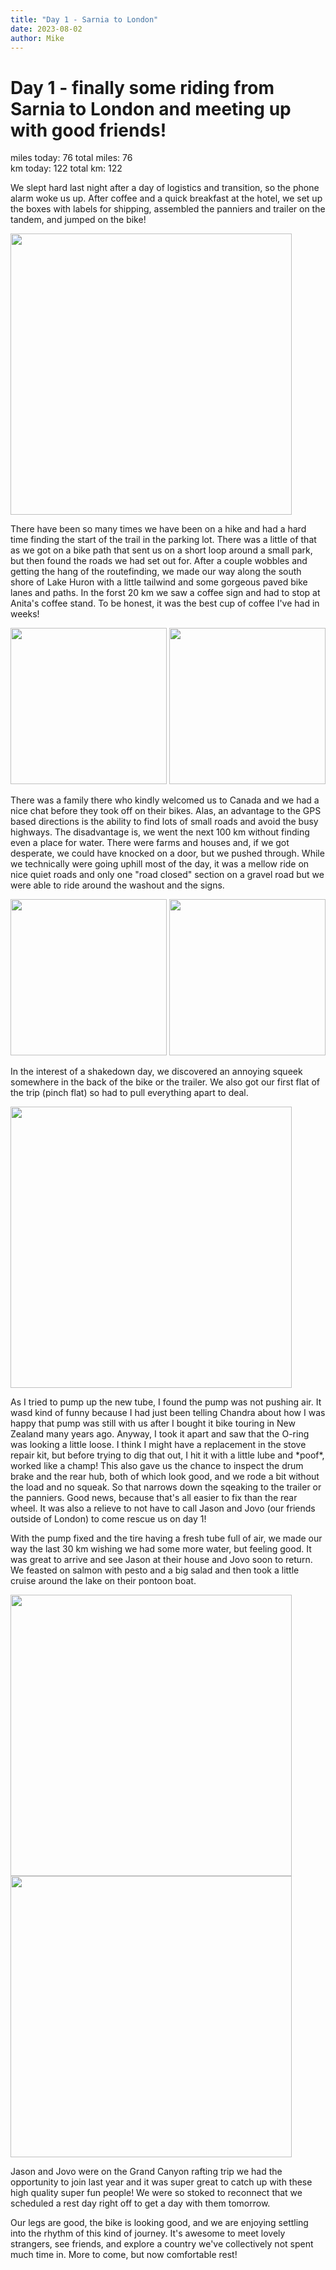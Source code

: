 ```yaml
---
title: "Day 1 - Sarnia to London"
date: 2023-08-02
author: Mike
---
```

# Day 1 - finally some riding from Sarnia to London and meeting up with good friends!
miles today: 76      total miles: 76  
km today: 122         total km: 122

We slept hard last night after a day of logistics and transition, so the phone alarm woke us up. After coffee and a quick breakfast at the hotel, we set up the boxes with labels for shipping, assembled the panniers and trailer on the tandem, and jumped on the bike!

<img src="../../../assets/images/letsgo.JPG" width=450>

There have been so many times we have been on a hike and had a hard time finding the start of the trail in the parking lot. There was a little of that as we got on a bike path that sent us on a short loop around a small park, but then found the roads we had set out for. After a couple wobbles and getting the hang of the routefinding, we made our way along the south shore of Lake Huron with a little tailwind and some gorgeous paved bike lanes and paths. In the forst 20 km we saw a coffee sign and had to stop at Anita's coffee stand. To be honest, it was the best cup of coffee I've had in weeks!  

<img src="../../../assets/images/anitacoffee.jpeg" width=250>
<img src="../../../assets/images/bikers.jpeg" width=250>

There was a family there who kindly welcomed us to Canada and we had a nice chat before they took off on their bikes. Alas, an advantage to the GPS based directions is the ability to find lots of small roads and avoid the busy highways. The disadvantage is, we went the next 100 km without finding even a place for water. There were farms and houses and, if we got desperate, we could have knocked on a door, but we pushed through. While we technically were going uphill most of the day, it was a mellow ride on nice quiet roads and only one "road closed" section on a gravel road but we were able to ride around the washout and the signs.

<img src="../../../assets/images/strawpeople.jpeg" width=250>
<img src="../../../assets/images/roadclosed.jpeg" width=250>

In the interest of a shakedown day, we discovered an annoying squeek somewhere in the back of the bike or the trailer. We also got our first flat of the trip (pinch flat) so had to pull everything apart to deal.

<img src="../../../assets/images/flat.jpeg" width=450>

As I tried to pump up the new tube, I found the pump was not pushing air. It wasd kind of funny because I had just been telling Chandra about how I was happy that pump was still with us after I bought it bike touring in New Zealand many years ago. Anyway, I took it apart and saw that the O-ring was looking a little loose. I think I might have a replacement in the stove repair kit, but before trying to dig that out, I hit it with a little lube and \*poof\*, worked like a champ! This also gave us the chance to inspect the drum brake and the rear hub, both of which look good, and we rode a bit without the load and no squeak. So that narrows down the sqeaking to the trailer or the panniers. Good news, because that's all easier to fix than the rear wheel. It was also a relieve to not have to call Jason and Jovo (our friends outside of London) to come rescue us on day 1! 

With the pump fixed and the tire having a fresh tube full of air, we made our way the last 30 km wishing we had some more water, but feeling good. It was great to arrive and see Jason at their house and Jovo soon to return. We feasted on salmon with pesto and a big salad and then took a little cruise around the lake on their pontoon boat.

<img src="../../../assets/images/boat.jpeg" width=450>  
<img src="../../../assets/images/sunset.jpeg" width=450>  

Jason and Jovo were on the Grand Canyon rafting trip we had the opportunity to join last year and it was super great to catch up with these high quality super fun people! We were so stoked to reconnect that we scheduled a rest day right off to get a day with them tomorrow. 

Our legs are good, the bike is looking good, and we are enjoying settling into the rhythm of this kind of journey. It's awesome to meet lovely strangers, see friends, and explore a country we've collectively not spent much time in. More to come, but now comfortable rest!


 
<script src="https://giscus.app/client.js"
        data-repo="mnfienen/talulat"
        data-repo-id="R_kgDOJ7VzDA"
        data-category="Comments"
        data-category-id="DIC_kwDOJ7VzDM4CX6LC"
        data-mapping="url"
        data-strict="0"
        data-reactions-enabled="1"
        data-emit-metadata="0"
        data-input-position="top"
        data-theme="preferred_color_scheme"
        data-lang="en"
        crossorigin="anonymous"
        async>
</script>

